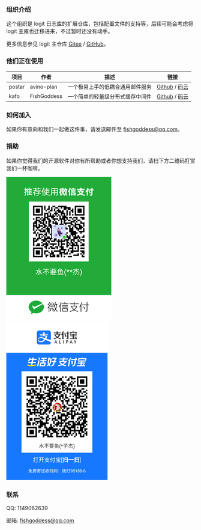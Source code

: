 ### 组织介绍
这个组织是 logit 日志库的扩展仓库，包括配置文件的支持等，后续可能会考虑将 logit 主库也迁移进来，不过暂时还没有动手。

更多信息参见 logit 主仓库 [Gitee](https://gitee.com/FishGoddess/logit) / [GitHub](https://github.com/FishGoddess/logit)。

### 他们正在使用
| 项目   | 作者        | 描述                             | 链接                                                         |
| ------ | ----------- | -------------------------------- | ------------------------------------------------------------ |
| postar | avino-plan  | 一个极易上手的低耦合通用邮件服务 | [Github](https://github.com/avino-plan/postar) / [码云](https://gitee.com/avino-plan/postar) |
| kafo   | FishGoddess | 一个简单的轻量级分布式缓存中间件 | [Github](https://github.com/FishGoddess/kafo) / [码云](https://gitee.com/FishGoddess/kafo) |

### 如何加入
如果你有意向和我们一起做这件事，请发送邮件至 fishgoddess@qq.com。

### 捐助
如果你觉得我们的开源软件对你有所帮助或者你想支持我们，请扫下方二维码打赏我们一杯咖啡。

![微信支付](./_icon/wechat-pay.png)
![支付宝](./_icon/ali-pay.png)

### 联系
QQ: 1149062639

邮箱: fishgoddess@qq.com
